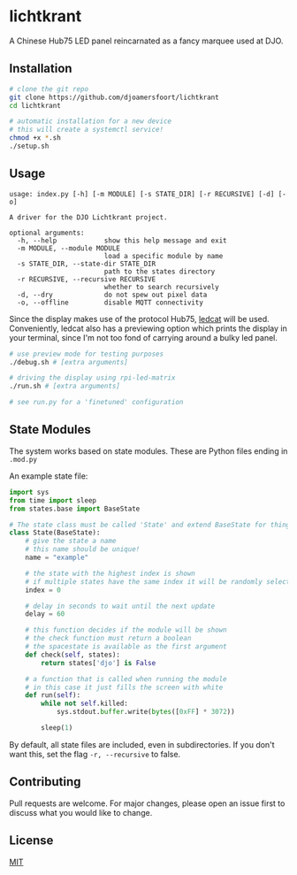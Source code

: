# lichtkrant
A Chinese Hub75 LED panel reincarnated as a fancy marquee used at DJO.

## Installation
```bash
# clone the git repo
git clone https://github.com/djoamersfoort/lichtkrant
cd lichtkrant

# automatic installation for a new device
# this will create a systemctl service!
chmod +x *.sh
./setup.sh
```

## Usage
```
usage: index.py [-h] [-m MODULE] [-s STATE_DIR] [-r RECURSIVE] [-d] [-o]

A driver for the DJO Lichtkrant project.

optional arguments:
  -h, --help            show this help message and exit
  -m MODULE, --module MODULE
                        load a specific module by name
  -s STATE_DIR, --state-dir STATE_DIR
                        path to the states directory
  -r RECURSIVE, --recursive RECURSIVE
                        whether to search recursively
  -d, --dry             do not spew out pixel data
  -o, --offline         disable MQTT connectivity
```

Since the display makes use of the protocol Hub75, [ledcat](https://github.com/polyfloyd/ledcat) will be used.
Conveniently, ledcat also has a previewing option which prints the display in your terminal, since I'm not too fond of carrying around a bulky led panel.

```bash
# use preview mode for testing purposes
./debug.sh # [extra arguments]

# driving the display using rpi-led-matrix
./run.sh # [extra arguments]

# see run.py for a 'finetuned' configuration
```

## State Modules

The system works based on state modules. These are Python files ending in `.mod.py`

An example state file:
```python
import sys
from time import sleep
from states.base import BaseState

# The state class must be called 'State' and extend BaseState for things to work
class State(BaseState):
    # give the state a name
    # this name should be unique!
    name = "example"

    # the state with the highest index is shown
    # if multiple states have the same index it will be randomly selected
    index = 0

    # delay in seconds to wait until the next update
    delay = 60

    # this function decides if the module will be shown
    # the check function must return a boolean
    # the spacestate is available as the first argument
    def check(self, states):
        return states['djo'] is False

    # a function that is called when running the module
    # in this case it just fills the screen with white
    def run(self):
        while not self.killed:
            sys.stdout.buffer.write(bytes([0xFF] * 3072))

        sleep(1)
```

By default, all state files are included, even in subdirectories. If you don't want this, set the flag `-r, --recursive` to false.

## Contributing
Pull requests are welcome. For major changes, please open an issue first to discuss what you would like to change.

## License
[MIT](https://choosealicense.com/licenses/mit/)
